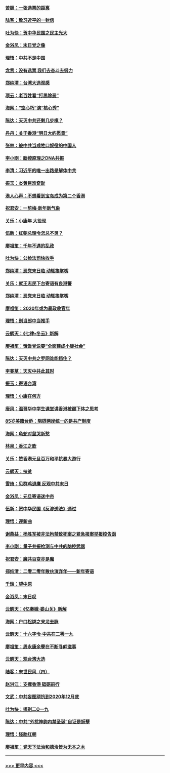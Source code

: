 #### [苦胆：一张选票的距离](../pages/nsc993/n11788914.md?t=01131501) 
#### [陆客：致习近平的一封信](../pages/nsc993/n11788867.md?t=01131501) 
#### [吐为快：贺中华民国之民主光大](../pages/nsc993/n11788618.md?t=01131501) 
#### [金浴凤：末日党之像](../pages/nsc993/n11787475.md?t=01131501) 
#### [理悟：中共不是中国](../pages/nsc993/n11787463.md?t=01131501) 
#### [念贲：没有选票  我们去奋斗去努力](../pages/nsc993/n11787398.md?t=01131501) 
#### [郑纯清：台湾大选观感](../pages/nsc993/n11786210.md?t=01131501) 
#### [项云：老百姓看“打黑除恶”](../pages/nsc993/n11785398.md?t=01131501) 
#### [海网：“空心朽”演“核心秀”](../pages/nsc993/n11783874.md?t=01131501) 
#### [陈达：天灭中共还剩几步棋？](../pages/nsc993/n11783719.md?t=01131501) 
#### [丹丹：关于香港“明日大屿愿景”](../pages/nsc993/n11783273.md?t=01131501) 
#### [张林：被中共当成牲口奴役的中国人](../pages/nsc993/n11782397.md?t=01131501) 
#### [李小刚：脑控原理之DNA共振](../pages/nsc993/n11780962.md?t=01131501) 
#### [李清：习近平的唯一出路是解体中共](../pages/nsc993/n11780866.md?t=01131501) 
#### [振玉：炎黄巨难奇耻](../pages/nsc993/n11779632.md?t=01131501) 
#### [港人心声：不想看到宝岛成为第二个香港](../pages/nsc993/n11778817.md?t=01131501) 
#### [祝君安：一剪梅‧新年新气象](../pages/nsc993/n11776340.md?t=01131501) 
#### [关乐：小康年 大役现](../pages/nsc993/n11774213.md?t=01131501) 
#### [伍新：红朝总理令怎总不灵？](../pages/nsc993/n11770813.md?t=01131501) 
#### [廖祖笙：千年不遇的乱政](../pages/nsc993/n11770373.md?t=01131501) 
#### [吐为快：公检法司快收手](../pages/nsc993/n11770359.md?t=01131501) 
#### [郑纯清：恶党末日临 动辄挨掌嘴](../pages/nsc993/n11769912.md?t=01131501) 
#### [关乐：就王志民下台寄语有良港警](../pages/nsc993/n11769903.md?t=01131501) 
#### [郑纯清：恶党末日临 动辄挨掌嘴](../pages/nsc993/n11769356.md?t=01131501) 
#### [廖祖笙：2020年或为暴政收官年](../pages/nsc993/n11768216.md?t=01131501) 
#### [理悟：别当郎中当推手](../pages/nsc993/n11768243.md?t=01131501) 
#### [云鹤天：《七律▪冬云》新解](../pages/nsc993/n11768204.md?t=01131501) 
#### [廖祖笙：饿饭党说要“全面建成小康社会”](../pages/nsc993/n11767482.md?t=01131501) 
#### [陈达：天灭中共之罗网谁能挡住？](../pages/nsc993/n11767465.md?t=01131501) 
#### [李春草：天灭中共此其时](../pages/nsc993/n11767452.md?t=01131501) 
#### [振玉：寄语台湾](../pages/nsc993/n11767432.md?t=01131501) 
#### [理悟：小康在何方](../pages/nsc993/n11767394.md?t=01131501) 
#### [唐风：温哥华中学生课堂讲香港被踢下体之思考](../pages/nsc993/n11766848.md?t=01131501) 
#### [85岁美籍台侨：阻碍两岸统一的是共产制度](../pages/nsc993/n11765043.md?t=01131501) 
#### [海网：龟蛇对鼠哭新愁](../pages/nsc993/n11764895.md?t=01131501) 
#### [林泉：香江之歌](../pages/nsc993/n11764415.md?t=01131501) 
#### [关乐：赞香港元旦百万和平抗暴大游行](../pages/nsc993/n11764382.md?t=01131501) 
#### [云鹤天：扶贫](../pages/nsc993/n11764245.md?t=01131501) 
#### [雪绮：见群鸡退鹰  反观中共末日](../pages/nsc993/n11762112.md?t=01131501) 
#### [金浴凤：元旦寄语迷中帝](../pages/nsc993/n11761788.md?t=01131501) 
#### [伍新：贺中华民国《反渗透法》通过](../pages/nsc993/n11761994.md?t=01131501) 
#### [理悟：迎新曲](../pages/nsc993/n11761152.md?t=01131501) 
#### [谢燕益：杨胜军被非法拘禁致死案之紧急报案举报控告函](../pages/nsc993/n11756134.md?t=01131501) 
#### [李小刚：量子共振检测与中共的脑控武器](../pages/nsc993/n11754518.md?t=01131501) 
#### [祝君安：魔共百变亦是魔](../pages/nsc993/n11754469.md?t=01131501) 
#### [郑纯清：二零二零年散伙演弃年——新年寄语](../pages/nsc993/n11754195.md?t=01131501) 
#### [千瑞：望中原](../pages/nsc993/n11754159.md?t=01131501) 
#### [金浴凤：末日叹](../pages/nsc993/n11752359.md?t=01131501) 
#### [云鹤天：《忆秦娥‧娄山关》新解](../pages/nsc993/n11752348.md?t=01131501) 
#### [海网：户口松绑之来龙去脉](../pages/nsc993/n11752328.md?t=01131501) 
#### [云鹤天：十六字令‧中共在二零一九](../pages/nsc993/n11752305.md?t=01131501) 
#### [廖祖笙：周永康余孽在不断寻衅滋事](../pages/nsc993/n11751013.md?t=01131501) 
#### [云鹤天：观台湾大选](../pages/nsc993/n11751007.md?t=01131501) 
#### [陆客：末世民风（四）](../pages/nsc993/n11749203.md?t=01131501) 
#### [赵洪江：支撑香港 砥砺前行](../pages/nsc993/n11748482.md?t=01131501) 
#### [文武：中共妄图顽抗到2020年12月底](../pages/nsc993/n11748446.md?t=01131501) 
#### [吐为快：挥别二O一九](../pages/nsc993/n11748411.md?t=01131501) 
#### [陈达：中共“外扰神韵内禁圣诞”自证是妖孽](../pages/nsc993/n11748226.md?t=01131501) 
#### [理悟：怪胎红朝](../pages/nsc993/n11748206.md?t=01131501) 
#### [廖祖笙：党天下法治和德治皆为无本之木](../pages/nsc993/n11748135.md?t=01131501) 

----
#### [ >>> 更早内容 <<< ](../indexes/nsc993-earlier.md)
